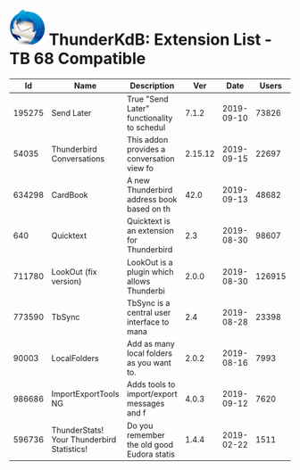 # ![Thunderstorm icon](../../rep-resources/Thunderbird-icon.png) ThunderKdB: Extension List - TB 68 Compatible


| Id | Name | Description | Ver | Date | Users | Source | XPI | Homepage |
|---|---|---|---|---|---|---|---|---|
|195275 | Send Later | True "Send Later" functionality to schedul | 7.1.2 | 2019-09-10 | 73826 | [Src](./195275-send-later-3/src) | [XPI](..\extensions-all\exts-tb68-comp\195275-send-later-3\xpi) | HPage |
|54035 | Thunderbird Conversations | This addon provides a conversation view fo | 2.15.12 | 2019-09-15 | 22697 | [Src](./54035-gmail-conversation-view/src) | [XPI](..\extensions-all\exts-tb68-comp\54035-gmail-conversation-view\xpi) | HPage |
|634298 | CardBook | A new Thunderbird address book based on th | 42.0 | 2019-09-13 | 48682 | [Src](./634298-cardbook/src) | [XPI](..\extensions-all\exts-tb68-comp\634298-cardbook\xpi) | HPage |
|640 | Quicktext | Quicktext is an extension for Thunderbird  | 2.3 | 2019-08-30 | 98607 | [Src](./640-quicktext/src) | [XPI](..\extensions-all\exts-tb68-comp\640-quicktext\xpi) | HPage |
|711780 | LookOut (fix version) | LookOut is a plugin which allows Thunderbi | 2.0.0 | 2019-08-30 | 126915 | [Src](./711780-lookout-fix-version/src) | [XPI](..\extensions-all\exts-tb68-comp\711780-lookout-fix-version\xpi) | HPage |
|773590 | TbSync | TbSync is a central user interface to mana | 2.4 | 2019-08-28 | 23398 | [Src](./773590-tbsync/src) | [XPI](..\extensions-all\exts-tb68-comp\773590-tbsync\xpi) | HPage |
|90003 | LocalFolders | Add as many local folders as you want to.  | 2.0.2 | 2019-08-16 | 7993 | [Src](./90003-localfolder/src) | [XPI](..\extensions-all\exts-tb68-comp\90003-localfolder\xpi) | HPage |
|986686 | ImportExportTools NG | Adds tools to import/export messages and f | 4.0.3 | 2019-09-12 | 7620 | [Src](./986686-importexporttools-ng/src) | [XPI](..\extensions-all\exts-tb68-comp\986686-importexporttools-ng\xpi) | HPage |
|596736 | ThunderStats! Your Thunderbird Statistics! | Do you remember the old good Eudora statis | 1.4.4 | 2019-02-22 | 1511 | [Src](./596736-thunderstats/src) | [XPI](..\extensions-all\exts-tb68-comp\596736-thunderstats\xpi) | HPage |




